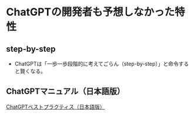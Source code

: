 # ChatGPTの開発者も予想しなかった特性

## step-by-step
- ChatGPTは「一歩一歩段階的に考えてごらん（step-by-step）」と命令すると賢くなる。

## ChatGPTマニュアル（日本語版）
[ChatGPTベストプラクティス（日本語版）](https://docs.google.com/document/d/1gflzVb9ll7_6HTVPhON4ToPSnmOBw3cadrGqEK9l2P8)
